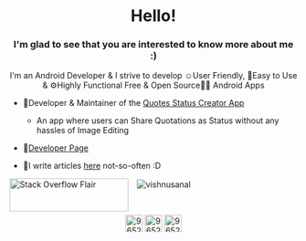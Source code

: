 <h1 align="center">Hello!</h1>
<h3 align="center">I'm glad to see that you are interested to know more about me :)</h3>

<p align="center">I'm an Android Developer & I strive to develop ☺User Friendly, 📱Easy to Use & ⚙Highly Functional Free & Open Source👨‍💻 Android Apps</p>

 - 🚀Developer & Maintainer of the [Quotes Status Creator App](https://play.google.com/store/apps/details?id=phone.vishnu.quotes)
      - An app where users can Share Quotations as Status without any hassles of Image Editing
      
- 📃[Developer Page](https://play.google.com/store/apps/dev?id=5733306165707047154)

- 📝I write articles [here](https://dev.to/vishnusanal) not-so-often :D

<!--- <p align="left"><img src="https://devicons.github.io/devicon/devicon.git/icons/android/android-original-wordmark.svg" alt="android" width="40" height="40"/> <img src="https://www.vectorlogo.zone/logos/firebase/firebase-icon.svg" alt="firebase" width="40" height="40"/> <img src="https://devicons.github.io/devicon/devicon.git/icons/java/java-original-wordmark.svg" alt="java" width="40" height="40"/></p> --->

<p align="left">&nbsp;<img align="left" src="https://stackoverflow.com/users/flair/9652621.png" width="208" height="58"?theme=clean  alt="Stack Overflow Flair"> &nbsp;<img align="center" src="https://github-readme-stats.vercel.app/api?username=vishnusanal&show_icons=true" alt="vishnusanal" /></p>

<!--- <p><img align="left" src="https://github-readme-stats.vercel.app/api/top-langs/?username=vishnusanal&layout=compact" alt="vishnusanal" /></p> --->

<br>

<p align="center">
<a href="https://stackoverflow.com/users/9652621" target="blank"><img align="center" src="https://cdn.jsdelivr.net/npm/simple-icons@3.0.1/icons/stackoverflow.svg" alt="9652621" height="30" width="30" /></a> <a href="https://play.google.com/store/apps/dev?id=5733306165707047154" target="blank"><img align="center" src="https://cdn.jsdelivr.net/npm/simple-icons@3.0.1/icons/googleplay.svg" alt="9652621" height="30" width="30" /></a> <a href="https://www.linkedin.com/vishnu-sanal-t" target="blank"><img align="center" src="https://cdn.jsdelivr.net/npm/simple-icons@3.0.1/icons/linkedin.svg" alt="9652621" height="30" width="30" /></a>
</p>
